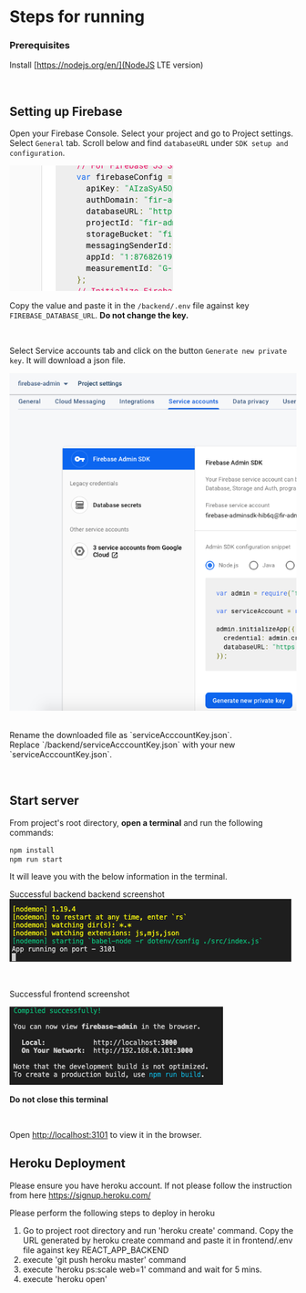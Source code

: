 # Steps for running

### Prerequisites

Install [https://nodejs.org/en/](NodeJS LTE version)

<p>&nbsp;</p>

## Setting up Firebase

Open your Firebase Console. Select your project and go to Project settings.
<br />
Select `General` tab. Scroll below and find `databaseURL` under `SDK setup and configuration`.

![alt text](./firebase-database-url.png)

Copy the value and paste it in the `/backend/.env` file against key `FIREBASE_DATABASE_URL`. **Do not change the key.**

<p>&nbsp;</p>

Select Service accounts tab and click on the button `Generate new private key`. It will download a json file.

![alt text](./firebase-service-account.png)

<br />
Rename the downloaded file as `serviceAcccountKey.json`.
<br />
Replace `/backend/serviceAcccountKey.json` with your new `serviceAcccountKey.json`.

<p>&nbsp;</p>

## Start server

From project's root directory, **open a terminal** and run the following commands:

```
npm install
npm run start
```

It will leave you with the below information in the terminal.

Successful backend backend screenshot
<br />
![alt text](./backend-serve-success.png)

<br />

Successful frontend screenshot
<br />

![alt text](./frontend-serve-success.png)

**Do not close this terminal**

<p>&nbsp;</p>

Open [http://localhost:3101](http://localhost:3101) to view it in the browser.


## Heroku Deployment
Please ensure you have heroku account. If not please follow the instruction from here
https://signup.heroku.com/

Please perform the following steps to deploy in heroku
1. Go to project root directory and run 'heroku create' command.
Copy the URL generated by heroku create command and paste it in frontend/.env file against key REACT_APP_BACKEND
2. execute 'git push heroku master' command
3. execute 'heroku ps:scale web=1' command and wait for 5 mins.
4. execute 'heroku open'
